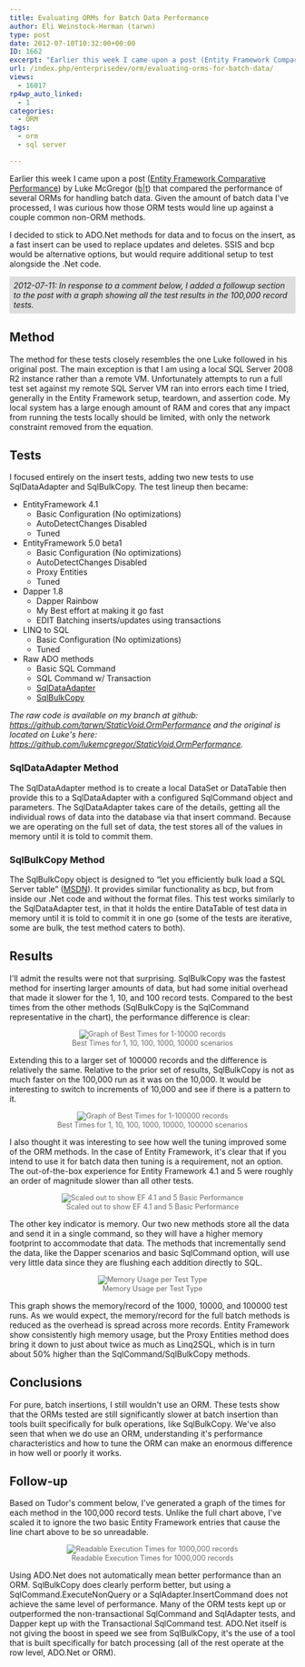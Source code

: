 ```yaml
---
title: Evaluating ORMs for Batch Data Performance
author: Eli Weinstock-Herman (tarwn)
type: post
date: 2012-07-10T10:32:00+00:00
ID: 1662
excerpt: "Earlier this week I came upon a post (Entity Framework Comparative Performance) by Luke McGregor that compared the performance of several ORMs for handling batch data. Given the amount of batch data I've processed, I was curious how those ORM tests would line up against a couple common non-ORM methods."
url: /index.php/enterprisedev/orm/evaluating-orms-for-batch-data/
views:
  - 16017
rp4wp_auto_linked:
  - 1
categories:
  - ORM
tags:
  - orm
  - sql server

---
```

Earlier this week I came upon a post ([Entity Framework Comparative Performance][1]) by Luke McGregor ([b][2]|[t][3]) that compared the performance of several ORMs for handling batch data. Given the amount of batch data I've processed, I was curious how those ORM tests would line up against a couple common non-ORM methods.

I decided to stick to ADO.Net methods for data and to focus on the insert, as a fast insert can be used to replace updates and deletes. SSIS and bcp would be alternative options, but would require additional setup to test alongside the .Net code.

<div style="background-color: #dddddd; font-style: italic; padding: .5em; margin: bottom: .5em">
  2012-07-11: In response to a comment below, I added a followup section to the post with a graph showing all the test results in the 100,000 record tests.
</div>

## Method

The method for these tests closely resembles the one Luke followed in his original post. The main exception is that I am using a local SQL Server 2008 R2 instance rather than a remote VM. Unfortunately attempts to run a full test set against my remote SQL Server VM ran into errors each time I tried, generally in the Entity Framework setup, teardown, and assertion code. My local system has a large enough amount of RAM and cores that any impact from running the tests locally should be limited, with only the network constraint removed from the equation.

## Tests

I focused entirely on the insert tests, adding two new tests to use SqlDataAdapter and SqlBulkCopy. The test lineup then became:

  * EntityFramework 4.1 
      * Basic Configuration (No optimizations)
      * AutoDetectChanges Disabled
      * Tuned
  * EntityFramework 5.0 beta1 
      * Basic Configuration (No optimizations)
      * AutoDetectChanges Disabled
      * Proxy Entities
      * Tuned
  * Dapper 1.8 
      * Dapper Rainbow
      * My Best effort at making it go fast
      * EDIT Batching inserts/updates using transactions
  * LINQ to SQL 
      * Basic Configuration (No optimizations)
      * Tuned
  * Raw ADO methods 
      * Basic SQL Command
      * SQL Command w/ Transaction
      * [SqlDataAdapter][4]
      * [SqlBulkCopy][5]

_The raw code is available on my branch at github: <https://github.com/tarwn/StaticVoid.OrmPerformance> and the original is located on Luke's here: <https://github.com/lukemcgregor/StaticVoid.OrmPerformance>._

### SqlDataAdapter Method

The SqlDataAdapter method is to create a local DataSet or DataTable then provide this to a SqlDataAdapter with a configured SqlCommand object and parameters. The SqlDataAdapter takes care of the details, getting all the individual rows of data into the database via that insert command. Because we are operating on the full set of data, the test stores all of the values in memory until it is told to commit them.

### SqlBulkCopy Method

The SqlBulkCopy object is designed to “let you efficiently bulk load a SQL Server table” ([MSDN][6]). It provides similar functionality as bcp, but from inside our .Net code and without the format files. This test works similarly to the SqlDataAdapter test, in that it holds the entire DataTable of test data in memory until it is told to commit it in one go (some of the tests are iterative, some are bulk, the test method caters to both).

## Results

I'll admit the results were not that surprising. SqlBulkCopy was the fastest method for inserting larger amounts of data, but had some initial overhead that made it slower for the 1, 10, and 100 record tests. Compared to the best times from the other methods (SqlBulkCopy is the SqlCommand representative in the chart), the performance difference is clear:

<div style="color: #666666; text-align: center; font-size: 90%">
  <img src="http://www.tiernok.com/LTDBlog/ORM/Graph-1.png" alt="Graph of Best Times for 1-10000 records" /><br /> Best Times for 1, 10, 100, 1000, 10000 scenarios
</div>

Extending this to a larger set of 100000 records and the difference is relatively the same. Relative to the prior set of results, SqlBulkCopy is not as much faster on the 100,000 run as it was on the 10,000. It would be interesting to switch to increments of 10,000 and see if there is a pattern to it.

<div style="color: #666666; text-align: center; font-size: 90%">
  <img src="http://www.tiernok.com/LTDBlog/ORM/Graph-2.png" alt="Graph of Best Times for 1-100000 records" /><br /> Best Times for 1, 10, 100, 1000, 10000, 100000 scenarios
</div>

I also thought it was interesting to see how well the tuning improved some of the ORM methods. In the case of Entity Framework, it's clear that if you intend to use it for batch data then tuning is a requirement, not an option. The out-of-the-box experience for Entity Framework 4.1 and 5 were roughly an order of magnitude slower than all other tests.

<div style="color: #666666; text-align: center; font-size: 90%">
  <img src="http://www.tiernok.com/LTDBlog/ORM/Graph-3.png" alt="Scaled out to show EF 4.1 and 5 Basic Performance" /><br /> Scaled out to show EF 4.1 and 5 Basic Performance
</div>

The other key indicator is memory. Our two new methods store all the data and send it in a single command, so they will have a higher memory footprint to accommodate that data. The methods that incrementally send the data, like the Dapper scenarios and basic SqlCommand option, will use very little data since they are flushing each addition directly to SQL.

<div style="color: #666666; text-align: center; font-size: 90%">
  <img src="http://www.tiernok.com/LTDBlog/ORM/Graph-4.png" alt="Memory Usage per Test Type" /><br /> Memory Usage per Test Type
</div>

This graph shows the memory/record of the 1000, 10000, and 100000 test runs. As we would expect, the memory/record for the full batch methods is reduced as the overhead is spread across more records. Entity Framework show consistently high memory usage, but the Proxy Entities method does bring it down to just about twice as much as Linq2SQL, which is in turn about 50% higher than the SqlCommand/SqlBulkCopy methods.

## Conclusions

For pure, batch insertions, I still wouldn't use an ORM. These tests show that the ORMs tested are still significantly slower at batch insertion than tools built specifically for bulk operations, like SqlBulkCopy. We've also seen that when we do use an ORM, understanding it's performance characteristics and how to tune the ORM can make an enormous difference in how well or poorly it works.

## Follow-up

Based on Tudor's comment below, I've generated a graph of the times for each method in the 100,000 record tests. Unlike the full chart above, I've scaled it to ignore the two basic Entity Framework entries that cause the line chart above to be so unreadable. 

<div style="color: #666666; text-align: center; font-size: 90%">
  <img src="http://www.tiernok.com/LTDBlog/ORM/Graph-Followup.png" alt="Readable Execution Times for 1000,000 records" /><br /> Readable Execution Times for 1000,000 records
</div>

Using ADO.Net does not automatically mean better performance than an ORM. SqlBulkCopy does clearly perform better, but using a SqlCommand.ExecuteNonQuery or a SqlAdapter.InsertCommand does not achieve the same level of performance. Many of the ORM tests kept up or outperformed the non-transactional SqlCommand and SqlAdapter tests, and Dapper kept up with the Transactional SqlCommand test. ADO.Net itself is not giving the boost in speed we see from SqlBulkCopy, it's the use of a tool that is built specifically for batch processing (all of the rest operate at the row level, ADO.Net or ORM).

 [1]: http://blog.staticvoid.co.nz/2012/03/entity-framework-comparative.html "Entity Framework Comparative Performance at static void; blog"
 [2]: http://blog.staticvoid.co.nz/ "static void; blog"
 [3]: https://twitter.com/staticv0id "staticv0id on twitter"
 [4]: https://github.com/tarwn/StaticVoid.OrmPerformance/blob/master/Harness.SqlCommand/InsertViaDataAdapterConfiguration.cs "Code for the SqlDataAdapter Scenario"
 [5]: https://github.com/tarwn/StaticVoid.OrmPerformance/blob/master/Harness.SqlCommand/InsertSqlBulkConfiguration.cs "Code for the SqlBulkCopy method"
 [6]: http://msdn.microsoft.com/en-us/library/system.data.sqlclient.sqlbulkcopy.aspx "MSDN - SQLBulkCopy"